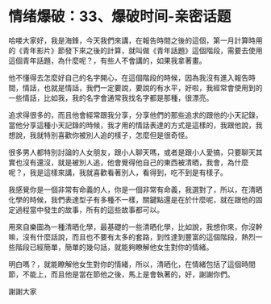 # 情绪爆破：33、爆破时间-亲密话题

哈喽大家好，我是海鋒，今天我們來講，在報告時間之後的這個，第一月計算時用的《青年影片》節發下來之後的計算，就叫做《青年話題》這個階段，需要去使用這個青年話題，為什麼呢？，有些人不會講的，如果我拿著畫。

他不懂得去怎麼好自己的名字開心，在這個階段的時候，因為我沒有進入報告時間，情話，也就是情話，我們一定要說，要說的有水平，好啦，我經常會使用到的一些情話，比如我，我的名字會通常我找名字都是那種，很漂亮。

追求得很多的，而且他會經常跟我分享，分享他們的那些追求的跟他的小天記錄，當他分享這種小天記錄的時候，我才用的情話表達的方式是這樣的，我跟他說，我想說，我就特別喜歡你被別人追的樣子，怎麼但是很奇怪。

很多男人都特別討論的人女朋友，跟小人聊天嗎，或者是跟小人愛搞，只要聊天其實也沒有還沒，就是被別人追，他會覺得他自己的東西被清晒，我會，為什麼呢？，我是這樣來講，我就喜歡看著別人，看得到，吃不到是有樣子。

我感覺你是一個非常有命義的人，你是一個非常有命義，我選對了，所以，在清晒化學的時候，我們表達型子有多種不一樣，關鍵點還是在於什麼呢，就在跟他的固定過程當中發生的故事，所有的這些故事都可以。

用來自樂圖為一種清晒化學，最基礎的一些清晒化學，比如說，我想你來，你沒幹嘛，沒有什麼話說，而且也不要有太多的套路，到性達到豐富的這個階段，熱烈一些階段已經簡單，簡單的幾句話，就能夠瞭解他女生對你的情緒。

明白嗎？，就能瞭解他女生對你的情緒，所以，清晒化，在情緒包括了這個時間節，不能上，而且他是當在節他之後，馬上是會執著的，好，謝謝你們。

謝謝大家